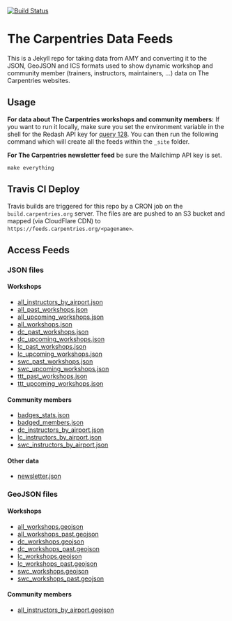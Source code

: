 [![Build Status](https://travis-ci.com/carpentries/amy-feeds.svg?branch=master)](https://travis-ci.com/carpentries/amy-feeds)

# The Carpentries Data Feeds

This is a Jekyll repo for taking data from AMY and converting it to the JSON, GeoJSON and ICS formats used to show dynamic workshop and community member (trainers, instructors, maintainers, ...) data on The Carpentries websites.

## Usage 

**For data about The Carpentries workshops and community members:** If you want to run it locally, make sure you set the environment variable in the
shell for the Redash API key for [query
128](https://data.softwarecarpentry.org/queries/128).
You can then run the following command which will create all the feeds within
the `_site` folder.

**For The Carpentries newsletter feed** be sure the Mailchimp API key is set.

```
make everything 
```

## Travis CI Deploy

Travis builds are triggered for this repo by a CRON job on the `build.carpentries.org` server. The files are are pushed to an S3 bucket and mapped (via CloudFlare CDN) to `https://feeds.carpentries.org/<pagename>`.

## Access Feeds

### JSON files

#### Workshops

*   [all\_instructors\_by\_airport.json](https://feeds.carpentries.org/all_instructors_by_airport.json)
*   [all\_past\_workshops.json](https://feeds.carpentries.org/all_past_workshops.json)
*   [all\_upcoming\_workshops.json](https://feeds.carpentries.org/all_upcoming_workshops.json)
*   [all\_workshops.json](https://feeds.carpentries.org/all_workshops.json)
*   [dc\_past\_workshops.json](https://feeds.carpentries.org/dc_past_workshops.json)
*   [dc\_upcoming\_workshops.json](https://feeds.carpentries.org/dc_upcoming_workshops.json)
*   [lc\_past\_workshops.json](https://feeds.carpentries.org/lc_past_workshops.json)
*   [lc\_upcoming\_workshops.json](https://feeds.carpentries.org/lc_upcoming_workshops.json)
*   [swc\_past\_workshops.json](https://feeds.carpentries.org/swc_past_workshops.json)
*   [swc\_upcoming\_workshops.json](https://feeds.carpentries.org/swc_upcoming_workshops.json)
*   [ttt\_past\_workshops.json](https://feeds.carpentries.org/ttt_past_workshops.json)
*   [ttt\_upcoming\_workshops.json](https://feeds.carpentries.org/ttt_upcoming_workshops.json)


#### Community members

*   [badges\_stats.json](https://feeds.carpentries.org/badges_stats.json)
*   [badged\_members.json](https://feeds.carpentries.org/badged_members.json)
*   [dc\_instructors\_by\_airport.json](https://feeds.carpentries.org/dc_instructors_by_airport.json)
*   [lc\_instructors\_by\_airport.json](https://feeds.carpentries.org/lc_instructors_by_airport.json)
*   [swc\_instructors\_by\_airport.json](https://feeds.carpentries.org/swc_instructors_by_airport.json)

#### Other data

* [newsletter.json](https://feeds.carpentries.org/newsletter.json)

### GeoJSON files

#### Workshops

*   [all\_workshops.geojson](https://feeds.carpentries.org/all_workshops.geojson)
*   [all\_workshops\_past.geojson](https://feeds.carpentries.org/all_workshops_past.geojson)
*   [dc\_workshops.geojson](https://feeds.carpentries.org/dc_workshops.geojson)
*   [dc\_workshops\_past.geojson](https://feeds.carpentries.org/dc_workshops_past.geojson)
*   [lc\_workshops.geojson](https://feeds.carpentries.org/lc_workshops.geojson)
*   [lc\_workshops\_past.geojson](https://feeds.carpentries.org/lc_workshops_past.geojson)
*   [swc\_workshops.geojson](https://feeds.carpentries.org/swc_workshops.geojson)
*   [swc\_workshops\_past.geojson](https://feeds.carpentries.org/swc_workshops_past.geojson)

#### Community members

*   [all\_instructors\_by\_airport.geojson](https://feeds.carpentries.org/all_instructors_by_airport.geojson)
